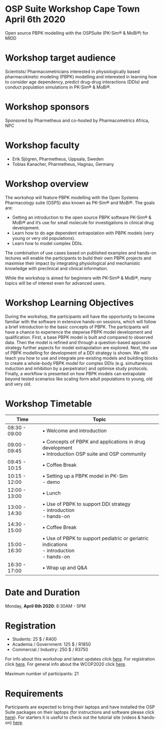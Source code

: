 # OSP Suite Workshop Cape Town April 6th 2020
Open source PBPK modelling with the OSPSuite (PK-Sim® & MoBi®) for MIDD

# Workshop target audience
Scientists/ Pharmacometricians interested in physiologically based pharmacokinetic modeling (PBPK) modelling and interested in learning how to consider age dependency, predict drug-drug interactions (DDIs) and conduct population simulations in PK-Sim® & MoBi®.

# Workshop sponsors
Sponsored by Pharmetheus and co-hosted by Pharmacometrics Africa, NPC

# Workshop faculty
* Erik Sjögren, Pharmetheus, Uppsala, Sweden
* Tobias Kanacher, Pharmetheus, Hagnau, Germany

# Workshop overview
The workshop will feature PBPK modelling with the Open Systems Pharmacology suite (OSPS) also known as PK-Sim® and MoBi®. The goals are:
* Getting an introduction to the open source PBPK software PK-Sim® & MoBi® and it’s use for small molecule for investigations in clinical drug development.
* Learn how to do age dependent extrapolation with PBPK models (very young or very old populations).
* Learn how to model complex DDIs.

The combination of use cases based on published examples and hands-on lectures will enable the participants to build their own PBPK projects and maximise their impact by integrating physiological and mechanistic knowledge with preclinical and clinical information. 

While the workshop is aimed for beginners with PK-Sim® & MoBi®, many topics will be of interest even for advanced users.

# Workshop Learning Objectives
During the workshop, the participants will have the opportunity to become familiar with the software in extensive hands-on sessions, which will follow a brief introduction to the basic concepts of PBPK. The participants will have a chance to experience the stepwise PBPK model development and qualification. First, a base PBPK model is built and compared to observed data. Then the model is refined and through a question-based approach strategy further aspects for model extrapolation are explored. Next, the use of PBPK modelling for development of a DDI strategy is shown. We will teach you how to use and integrate pre-existing models and building blocks to create a whole-body PBPK model for complex DDIs (e.g. simultaneous induction and inhibition by a perpetrator) and optimise study protocols. Finally, a workflow is presented on how PBPK models can extrapolate beyond tested scenarios like scaling form adult populations to young, old and very old.

# Workshop Timetable
Time|Topic
----|-----
08:30 - 09:00 |• Welcome and introduction
09:00 - 09:45 |• Concepts of PBPK and applications in drug development<br>• Introduction OSP suite and OSP community
09:45 - 10:15 |• Coffee Break	
10:15 - 12:00 |• Setting up a PBPK model in PK-Sim<br>    -	demo
12:00 - 13:00 |• Lunch
13:00 - 14:30 |• Use of PBPK to support DDI strategy<br>    - introduction<br>    - hands-on
14:30 - 15:00 |• Coffee Break
15:00 - 16:30 |• Use of PBPK to support pediatric or geriatric indications<br>    - introduction<br>   - hands-on
16:30 - 17:00 |• Wrap up and Q&A 

# Date and Duration
Monday, **April 6th 2020**: 8:30AM - 5PM

# Registration
* Students: 25 $ / R400
* Academia / Government: 125 $ / R1850
* Commercial / Industry: 250 $ / R3750

For info about this workshop and latest updates click [here](https://wcop2020.org/wp-content/uploads/2020/01/Open-source-PBPK-modelling-with-the-OSPSuite-PK-Sim-and-Mobi-for-MIDD.pdf).
For registration click [here](https://allevents.eventsair.com/wcop2020/workshop).
For general info about the WCOP2020 click [here](https://wcop2020.org/).

Maximum number of participants: 21

# Requirements
Participants are expected to bring their laptops and have installed the OSP Suite packages on their laptops (for instructions and software please click [here](http://setup.open-systems-pharmacology.org/)).
For starters it is useful to check out the tutorial site (videos & hands-on) [here](http://www.open-systems-pharmacology.org/#tutorials).
